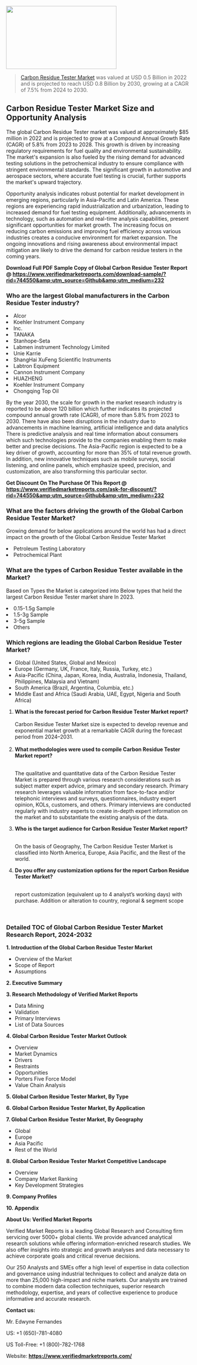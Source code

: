 <img src="https://ffe5etoiles.com/wp-content/uploads/2024/12/MST1-300x171.png" alt="" width="300" height="171" class="alignnone size-medium wp-image-20088" /><blockquote><p><p><a href="https://www.verifiedmarketreports.com/download-sample/?rid=744550&utm_source=Github&utm_medium=232" target="_blank">Carbon Residue Tester Market</a> was valued at USD 0.5 Billion in 2022 and is projected to reach USD 0.8 Billion by 2030, growing at a CAGR of 7.5% from 2024 to 2030.</p></blockquote><p><h2>Carbon Residue Tester Market Size and Opportunity Analysis</h2><p>The global Carbon Residue Tester market was valued at approximately $85 million in 2022 and is projected to grow at a Compound Annual Growth Rate (CAGR) of 5.8% from 2023 to 2028. This growth is driven by increasing regulatory requirements for fuel quality and environmental sustainability. The market's expansion is also fueled by the rising demand for advanced testing solutions in the petrochemical industry to ensure compliance with stringent environmental standards. The significant growth in automotive and aerospace sectors, where accurate fuel testing is crucial, further supports the market's upward trajectory.</p><p>Opportunity analysis indicates robust potential for market development in emerging regions, particularly in Asia-Pacific and Latin America. These regions are experiencing rapid industrialization and urbanization, leading to increased demand for fuel testing equipment. Additionally, advancements in technology, such as automation and real-time analysis capabilities, present significant opportunities for market growth. The increasing focus on reducing carbon emissions and improving fuel efficiency across various industries creates a conducive environment for market expansion. The ongoing innovations and rising awareness about environmental impact mitigation are likely to drive the demand for carbon residue testers in the coming years.</p></p><p class=""><strong>Download Full PDF Sample Copy of Global Carbon Residue Tester Report @ <a href="https://www.verifiedmarketreports.com/download-sample/?rid=744550&amp;utm_source=Github&amp;utm_medium=232" target="_blank">https://www.verifiedmarketreports.com/download-sample/?rid=744550&amp;utm_source=Github&amp;utm_medium=232</a></strong></p><h3 id="" class="">Who are the largest Global manufacturers in the Carbon Residue Tester industry?</h3><p><li>Alcor</li><li> Koehler Instrument Company</li><li> Inc.</li><li> TANAKA</li><li> Stanhope-Seta</li><li> Labmen instrument Technology Limited</li><li> Unie Karrie</li><li> ShangHai XuFeng Scientific Instruments</li><li> Labtron Equipment</li><li> Cannon Instrument Company</li><li> HUAZHENG</li><li> Koehler Instrument Company</li><li> Chongqing Top Oil</li></p><div class=""><div class="" dir="" data-message-author-role="" data-message-id="" data-message-model-slug=""><div class=""><div class=""><div class=""><div class="" dir="" data-message-author-role="" data-message-id="" data-message-model-slug=""><div class=""><div class=""><p>By the year 2030, the scale for growth in the market research industry is reported to be above 120 billion which further indicates its projected compound annual growth rate (CAGR), of more than 5.8% from 2023 to 2030. There have also been disruptions in the industry due to advancements in machine learning, artificial intelligence and data analytics There is predictive analysis and real time information about consumers which such technologies provide to the companies enabling them to make better and precise decisions. The Asia-Pacific region is expected to be a key driver of growth, accounting for more than 35% of total revenue growth. In addition, new innovative techniques such as mobile surveys, social listening, and online panels, which emphasize speed, precision, and customization, are also transforming this particular sector.</p><p><strong>Get Discount On The Purchase Of This Report @&nbsp; <a href="https://www.verifiedmarketreports.com/ask-for-discount/?rid=744550&amp;utm_source=Github&amp;utm_medium=232" target="_blank">https://www.verifiedmarketreports.com/ask-for-discount/?rid=744550&amp;utm_source=Github&amp;utm_medium=232</a></strong></p></div></div></div></div></div></div></div></div><h3 id="" class="">What are the factors driving the growth of the Global Carbon Residue Tester Market?</h3><p id="" class="">Growing demand for below applications around the world has had a direct impact on the growth of the Global Carbon Residue Tester Market</p><p id="" class=""><li>Petroleum Testing Laboratory</li><li> Petrochemical Plant</li></p><h3 id="" class="">What are the types of Carbon Residue Tester available in the Market?</h3><p id="" class="">Based on Types the Market is categorized into Below types that held the largest Carbon Residue Tester market share In 2023.</p><p id="" class=""><li>0.15-1.5g Sample</li><li> 1.5-3g Sample</li><li> 3-5g Sample</li><li> Others</li></p><h3 id="" class="">Which regions are leading the Global Carbon Residue Tester Market?</h3><ul><li>Global (United States, Global and Mexico)</li><li>Europe (Germany, UK, France, Italy, Russia, Turkey, etc.)</li><li>Asia-Pacific (China, Japan, Korea, India, Australia, Indonesia, Thailand, Philippines, Malaysia and Vietnam)</li><li>South America (Brazil, Argentina, Columbia, etc.)</li><li>Middle East and Africa (Saudi Arabia, UAE, Egypt, Nigeria and South Africa)</li></ul><p><ol><li><strong>What is the forecast period for Carbon Residue Tester Market report?<br /></strong><br /><span data-sheets-root="1" data-sheets-value="{&quot;1&quot;:2,&quot;2&quot;:&quot;XXXX size is expected to develop revenue and exponential market growth at a remarkable CAGR during the forecast period from 2024&ndash;2030.&quot;}" data-sheets-userformat="{&quot;2&quot;:12674,&quot;4&quot;:{&quot;1&quot;:2,&quot;2&quot;:16776960},&quot;10&quot;:2,&quot;11&quot;:0,&quot;15&quot;:&quot;Arial&quot;,&quot;16&quot;:12}">Carbon Residue Tester Market size is expected to develop revenue and exponential market growth at a remarkable CAGR during the forecast period from 2024&ndash;2031.</span><br /><br /></li><li><strong>What methodologies were used to compile Carbon Residue Tester Market report?<br /><br /></strong><p>The qualitative and quantitative data of the&nbsp;Carbon Residue Tester Market is prepared through various research considerations such as subject matter expert advice, primary and secondary research. Primary research leverages valuable information from face-to-face and/or telephonic interviews and surveys, questionnaires, industry expert opinion, KOLs, customers, and others. Primary interviews are conducted regularly with industry experts to create in-depth expert information on the market and to substantiate the existing analysis of the data.&nbsp;</p></li><li><strong>Who is the target audience for Carbon Residue Tester Market report?<br /><br /></strong><p>On the basis of Geography, The&nbsp;Carbon Residue Tester Market is classified into North America, Europe, Asia Pacific, and the Rest of the world.</p></li><li><strong>Do you offer any customization options for the report Carbon Residue Tester Market?<br /><br /></strong><p>report customization (equivalent up to 4 analyst&rsquo;s working days) with purchase. Addition or alteration to country, regional &amp; segment scope</p><p>&nbsp;</p></li></ol></p><h3 id="" class="">Detailed TOC of Global Carbon Residue Tester Market Research Report, 2024-2032</h3><p id="" class=""><strong>1. Introduction of the Global Carbon Residue Tester Market</strong></p><ul><li>Overview of the Market</li><li>Scope of Report</li><li>Assumptions</li></ul><p id="" class=""><strong>2. Executive Summary</strong></p><p id="" class=""><strong>3. Research Methodology of&nbsp;Verified Market Reports</strong></p><ul><li>Data Mining</li><li>Validation</li><li>Primary Interviews</li><li>List of Data Sources</li></ul><p id="" class=""><strong>4. Global Carbon Residue Tester Market Outlook</strong></p><ul><li>Overview</li><li>Market Dynamics</li><li>Drivers</li><li>Restraints</li><li>Opportunities</li><li>Porters Five Force Model</li><li>Value Chain Analysis</li></ul><p id="" class=""><strong>5. Global Carbon Residue Tester Market, By&nbsp;Type</strong></p><p id="" class=""><strong>6. Global Carbon Residue Tester Market, By Application</strong></p><p id="" class=""><strong>7. Global Carbon Residue Tester Market, By Geography</strong></p><ul><li>Global</li><li>Europe</li><li>Asia Pacific</li><li>Rest of the World</li></ul><p id="" class=""><strong>8. Global Carbon Residue Tester Market Competitive Landscape</strong></p><ul><li>Overview</li><li>Company Market Ranking</li><li>Key Development Strategies</li></ul><p id="" class=""><strong>9. Company Profiles</strong></p><p id="" class=""><strong>10. Appendix</strong></p><p id="" class=""><strong>About Us: Verified Market Reports</strong></p><p id="" class="">Verified Market Reports is a leading Global Research and Consulting firm servicing over 5000+ global clients. We provide advanced analytical research solutions while offering information-enriched research studies. We also offer insights into strategic and growth analyses and data necessary to achieve corporate goals and critical revenue decisions.</p><p id="" class="">Our 250 Analysts and SMEs offer a high level of expertise in data collection and governance using industrial techniques to collect and analyze data on more than 25,000 high-impact and niche markets. Our analysts are trained to combine modern data collection techniques, superior research methodology, expertise, and years of collective experience to produce informative and accurate research.</p><p id="" class=""><strong>Contact us:</strong></p><p id="" class="">Mr. Edwyne Fernandes</p><p id="" class="">US: +1 (650)-781-4080</p><p id="" class="">US Toll-Free: +1 (800)-782-1768</p><p id="" class="">Website: <a target="" data-test-app-aware-link=""><strong>https://www.verifiedmarketreports.com/</strong></a></p>
